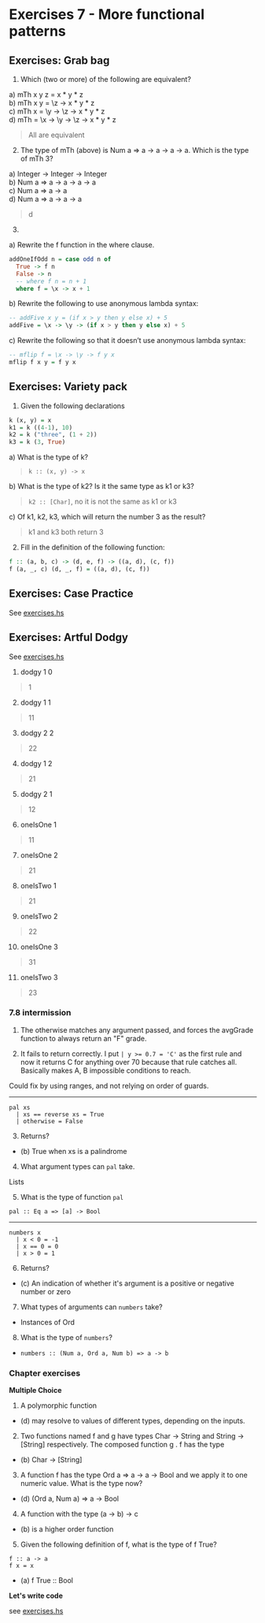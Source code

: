 # Exercises 7 - More functional patterns

## Exercises: Grab bag

1. Which (two or more) of the following are equivalent?

  a) mTh x y z = x * y * z  
  b) mTh x y = \z -> x * y * z  
  c) mTh x = \y -> \z -> x * y * z  
  d) mTh = \x -> \y -> \z -> x * y * z  

  > All are equivalent

2. The type of mTh (above) is Num a => a -> a -> a -> a. Which is the type of mTh 3?

  a) Integer -> Integer -> Integer  
  b) Num a => a -> a -> a -> a  
  c) Num a => a -> a  
  d) Num a => a -> a -> a

  > d

3.  

  a) Rewrite the f function in the where clause.

  ```haskell
  addOneIfOdd n = case odd n of
    True -> f n
    False -> n
    -- where f n = n + 1
    where f = \x -> x + 1
  ```

  b) Rewrite the following to use anonymous lambda syntax:

  ```haskell
  -- addFive x y = (if x > y then y else x) + 5
  addFive = \x -> \y -> (if x > y then y else x) + 5
  ```

  c) Rewrite the following so that it doesn’t use anonymous lambda syntax:

  ```haskell
  -- mflip f = \x -> \y -> f y x
  mflip f x y = f y x
  ```

## Exercises: Variety pack

1. Given the following declarations

  ```haskell
  k (x, y) = x
  k1 = k ((4-1), 10)
  k2 = k ("three", (1 + 2))
  k3 = k (3, True)
  ```

  a) What is the type of k?

  > `k :: (x, y) -> x`

  b) What is the type of k2? Is it the same type as k1 or k3?

  > `k2 :: [Char]`, no it is not the same as k1 or k3

  c) Of k1, k2, k3, which will return the number 3 as the result?

  > k1 and k3 both return 3

2. Fill in the definition of the following function:

  ```haskell
  f :: (a, b, c) -> (d, e, f) -> ((a, d), (c, f))
  f (a, _, c) (d, _, f) = ((a, d), (c, f))
  ```

## Exercises: Case Practice

See [exercises.hs](./exercises.hs)

## Exercises: Artful Dodgy

See [exercises.hs](./exercises.hs)

1. dodgy 1 0

  > 1

2. dodgy 1 1

  > 11

3. dodgy 2 2

  > 22

4. dodgy 1 2

  > 21

5. dodgy 2 1

  > 12

6. oneIsOne 1

  > 11

7. oneIsOne 2

  > 21

8. oneIsTwo 1

  > 21

9. oneIsTwo 2

  > 22

10. oneIsOne 3

  > 31

11. oneIsTwo 3

  > 23

### 7.8 intermission

1. The otherwise matches any argument passed, and forces the avgGrade function to always return an "F" grade.

2. It fails to return correctly. I put `| y >= 0.7 = 'C'` as the first rule
and now it returns C for anything over 70 because that rule catches all.
Basically makes A, B impossible conditions to reach.

Could fix by using ranges, and not relying on order of guards.

---

```
pal xs
  | xs == reverse xs = True
  | otherwise = False
```

3. Returns?

  - (b) True when xs is a palindrome

4. What argument types can `pal` take.

Lists

5. What is the type of function `pal`

`pal :: Eq a => [a] -> Bool`

---

```
numbers x
  | x < 0 = -1
  | x == 0 = 0
  | x > 0 = 1
```

6. Returns?

  - (c) An indication of whether it's argument is a positive or negative number or zero

7. What types of arguments can `numbers` take?

  - Instances of Ord

8. What is the type of `numbers`?

  - `numbers :: (Num a, Ord a, Num b) => a -> b`

### Chapter exercises

**Multiple Choice**

1. A polymorphic function

  - (d) may resolve to values of different types, depending on the inputs.

2. Two functions named f and g have types Char -> String
and String -> [String] respectively. The composed
function g . f has the type

  - (b) Char -> [String]

3. A function f has the type Ord a => a -> a -> Bool and
we apply it to one numeric value. What is the type now?

  - (d) (Ord a, Num a) => a -> Bool

4. A function with the type (a -> b) -> c

  - (b) is a higher order function

5. Given the following definition of f, what is the type of
f True?

```
f :: a -> a
f x = x
```

  - (a) f True :: Bool

**Let's write code**

see [exercises.hs](./exercises.hs)
